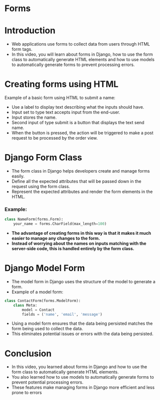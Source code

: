 # Forms

# Introduction

- Web applications use forms to collect data from users through HTML form tags.
- In this video, you will learn about forms in Django, how to use the form class to automatically generate HTML elements and how to use models to automatically generate forms to prevent processing errors.

# Creating forms using HTML

Example of a basic form using HTML to submit a name:

- Use a label to display text describing what the inputs should have.
- Input set to type text accepts input from the end-user.
- Input stores the name.
- Second input of type submit is a button that displays the text send name.
- When the button is pressed, the action will be triggered to make a post request to be processed by the order view.

# Django Form Class

- The form class in Django helps developers create and manage forms easily.
- Define all the expected attributes that will be passed down in the request using the form class.
- Represent the expected attributes and render the form elements in the HTML.

### **Example:**

```python
class NameForm(forms.Form):
    your_name = forms.CharField(max_length=100)
```

- **The advantage of creating forms in this way is that it makes it much easier to manage any changes to the form.**
- **Instead of worrying about the names on inputs matching with the server-side code, this is handled entirely by the form class.**

# Django Model Form

- The model form in Django uses the structure of the model to generate a form.
- Example of a model form:

```python
class ContactForm(forms.ModelForm):
    class Meta:
        model = Contact
        fields = ('name', 'email', 'message')
```

- Using a model form ensures that the data being persisted matches the form being used to collect the data.
- This eliminates potential issues or errors with the data being persisted.

# Conclusion

- In this video, you learned about forms in Django and how to use the form class to automatically generate HTML elements.
- You also learned how to use models to automatically generate forms to prevent potential processing errors.
- These features make managing forms in Django more efficient and less prone to errors